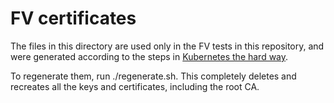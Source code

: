 # FV certificates

The files in this directory are used only in the FV tests in this repository, and were generated according to the steps in [Kubernetes the hard
way](https://github.com/kelseyhightower/kubernetes-the-hard-way).

To regenerate them, run ./regenerate.sh.  This completely deletes and recreates all the keys and certificates, including the root CA.
